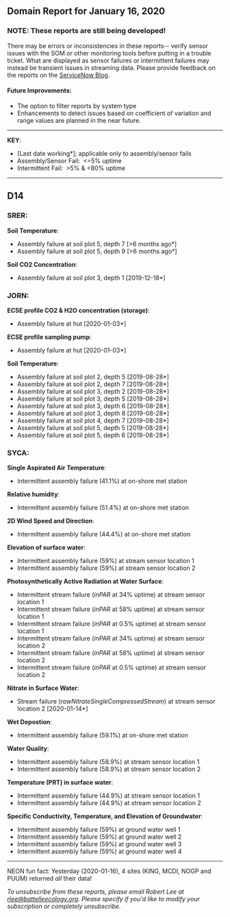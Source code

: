 ## Domain Report for January 16, 2020


### NOTE: These reports are still being developed!
There may be errors or inconsistencies in these reports-- verify sensor issues with the SOM or other monitoring tools before putting in a trouble ticket. What are displayed as sensor failures or intermittent failures may instead be transient issues in streaming data.
Please provide feedback on the reports on the [ServiceNow Blog](https://neon.service-now.com/community?id=community_blog&sys_id=9b4fbe8adbed734017ecf9041d9619be).

#### Future Improvements: 
 - The option to filter reports by system type 
 - Enhancements to detect issues based on coefficient of variation and range values are planned in the near future.

***

**KEY**:

 - [Last date working*]; applicable only to assembly/sensor fails
 - Assembly/Sensor Fail:&nbsp;&nbsp;<=5% uptime
 - Intermittent Fail:&nbsp;&nbsp;>5% & <80% uptime

***
## D14

### SRER:

**Soil Temperature**:
 - Assembly failure at soil plot 5, depth 7 [>6 months ago*]
 - Assembly failure at soil plot 5, depth 9 [>6 months ago*]

**Soil CO2 Concentration**:
 - Assembly failure at soil plot 3, depth 1 [2019-12-18*]

### JORN:

**ECSE profile CO2 & H2O concentration (storage)**:
 - Assembly failure at hut [2020-01-03*]

**ECSE profile sampling pump**:
 - Assembly failure at hut [2020-01-03*]

**Soil Temperature**:
 - Assembly failure at soil plot 2, depth 5 [2019-08-28*]
 - Assembly failure at soil plot 2, depth 7 [2019-08-28*]
 - Assembly failure at soil plot 3, depth 2 [2019-08-28*]
 - Assembly failure at soil plot 3, depth 5 [2019-08-28*]
 - Assembly failure at soil plot 3, depth 6 [2019-08-28*]
 - Assembly failure at soil plot 3, depth 8 [2019-08-28*]
 - Assembly failure at soil plot 4, depth 7 [2019-08-28*]
 - Assembly failure at soil plot 5, depth 5 [2019-08-28*]
 - Assembly failure at soil plot 5, depth 6 [2019-08-28*]

### SYCA:

**Single Aspirated Air Temperature**:
 - Intermittent assembly failure (41.1%) at on-shore met station

**Relative humidity**:
 - Intermittent assembly failure (51.4%) at on-shore met station

**2D Wind Speed and Direction**:
 - Intermittent assembly failure (44.4%) at on-shore met station

**Elevation of surface water**:
 - Intermittent assembly failure (59%) at stream sensor location 1
 - Intermittent assembly failure (59%) at stream sensor location 2

**Photosynthetically Active Radiation at Water Surface**:
 - Intermittent stream failure (_inPAR_ at 34% uptime) at stream sensor location 1
 - Intermittent stream failure (_inPAR_ at 58% uptime) at stream sensor location 1
 - Intermittent stream failure (_inPAR_ at 0.5% uptime) at stream sensor location 1
 - Intermittent stream failure (_inPAR_ at 34% uptime) at stream sensor location 2
 - Intermittent stream failure (_inPAR_ at 58% uptime) at stream sensor location 2
 - Intermittent stream failure (_inPAR_ at 0.5% uptime) at stream sensor location 2

**Nitrate in Surface Water**:
 - Stream failure (_rawNitrateSingleCompressedStream_) at stream sensor location 2 [2020-01-14*]

**Wet Depostion**:
 - Intermittent assembly failure (59.1%) at on-shore met station

**Water Quality**:
 - Intermittent assembly failure (58.9%) at stream sensor location 1
 - Intermittent assembly failure (58.9%) at stream sensor location 2

**Temperature (PRT) in surface water**:
 - Intermittent assembly failure (44.9%) at stream sensor location 1
 - Intermittent assembly failure (44.9%) at stream sensor location 2

**Specific Conductivity, Temperature, and Elevation of Groundwater**:
 - Intermittent assembly failure (59%) at ground water well 1
 - Intermittent assembly failure (59%) at ground water well 2
 - Intermittent assembly failure (59%) at ground water well 3
 - Intermittent assembly failure (59%) at ground water well 4

***
NEON fun fact: Yesterday (2020-01-16), 4 sites (KING, MCDI, NOGP and PUUM) returned _all_ their data!

_To unsubscribe from these reports, please email Robert Lee at rlee@battelleecology.org. Please specify if you'd like to modify your subscription or completely unsubscribe._
